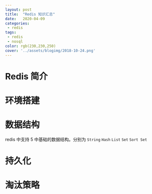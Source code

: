 ```yaml
---
layout: post
title:  "Redis 知识汇总"
date:   2020-04-09
categories:
 - redis
tags:
 - redis
 - nosql
color: rgb(230,230,250)
cover: '../assets/blogimg/2018-10-24.png'
---
```

# Redis 简介

# 环境搭建

# 数据结构

   redis 中支持 5 中基础的数据结构。分别为 `String` `Hash` `List` `Set` `Sort Set`

# 持久化

# 淘汰策略
